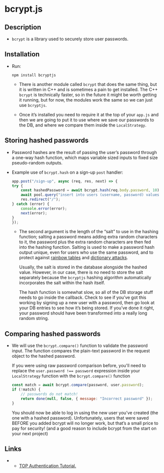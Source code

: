 # bcrypt.js

## Description
- `bcrypt` is a library used to securely store user passwords.

## Installation
- Run:
    ```shell
    npm install bcryptjs
    ```
    - There is another module called `bcrypt` that does the same thing, but it is written in C++ and is sometimes a pain to get installed. The C++ `bcrypt` is technically faster, so in the future it might be worth getting it running, but for now, the modules work the same so we can just use `bcryptjs`.

    - Once it’s installed you need to require it at the top of your `app.js` and then we are going to put it to use where we save our passwords to the DB, and where we compare them inside the `LocalStrategy`.

## Storing hashed passwords
- Password hashes are the result of passing the user’s password through a one-way hash function, which maps variable sized inputs to fixed size pseudo-random outputs.

- Example use of `bcrypt.hash` on a sign-up `post` handler:
    ```js
    app.post("/sign-up", async (req, res, next) => {
    try {
        const hashedPassword = await bcrypt.hash(req.body.password, 10);
        await pool.query("insert into users (username, password) values ($1, $2)", [req.body.username, hashedPassword]);
        res.redirect("/");
    } catch (error) {
        console.error(error);
        next(error);
    }
    });
    ```
    - The second argument is the length of the “salt” to use in the hashing function; salting a password means adding extra random characters to it, the password plus the extra random characters are then fed into the hashing function. Salting is used to make a password hash output unique, even for users who use the same password, and to protect against [rainbow tables](https://en.wikipedia.org/wiki/Rainbow_table) and [dictionary attacks](https://en.wikipedia.org/wiki/Dictionary_attack).

        Usually, the salt is stored in the database alongside the hashed value. However, in our case, there is no need to store the salt separately because the `bcryptjs` hashing algorithm automatically incorporates the salt within the hash itself.

        The hash function is somewhat slow, so all of the DB storage stuff needs to go inside the callback. Check to see if you’ve got this working by signing up a new user with a password, then go look at your DB entries to see how it’s being stored. If you’ve done it right, your password should have been transformed into a really long random string.

## Comparing hashed passwords
- We will use the `bcrypt.compare()` function to validate the password input. The function compares the plain-text password in the request object to the hashed password. 

    If you were using raw password comparison before, you'll need to replace the `user.password !== password` expression inside your `LocalStrategy` function with the `bcrypt.compare()` function
    ```js
    const match = await bcrypt.compare(password, user.password);
    if (!match) {
        // passwords do not match!
        return done(null, false, { message: "Incorrect password" });
    }
    ```

    You should now be able to log in using the new user you’ve created (the one with a hashed password). Unfortunately, users that were saved BEFORE you added bcrypt will no longer work, but that’s a small price to pay for security! (and a good reason to include bcrypt from the start on your next project)

## Links
- - [TOP Authentication Tutorial.](https://www.theodinproject.com/lessons/node-path-nodejs-authentication-basics)


    
